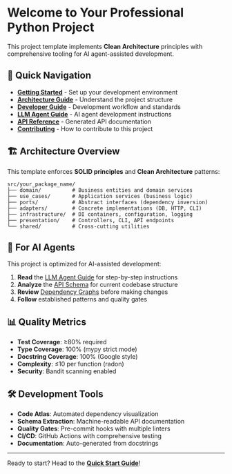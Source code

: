 # Welcome to Your Professional Python Project

This project template implements **Clean Architecture** principles with comprehensive tooling for AI agent-assisted development.

## 🚀 Quick Navigation

- **[Getting Started](getting-started/quick-start.md)** - Set up your development environment
- **[Architecture Guide](getting-started/architecture.md)** - Understand the project structure
- **[Developer Guide](development/guides/developer-guide.md)** - Development workflow and standards
- **[LLM Agent Guide](LLM_AGENT_GUIDE.md)** - AI agent development instructions
- **[API Reference](api.md)** - Generated API documentation
- **[Contributing](development/guides/contributing.md)** - How to contribute to this project

## 🏗️ Architecture Overview

This template enforces **SOLID principles** and **Clean Architecture** patterns:

```
src/your_package_name/
├── domain/          # Business entities and domain services
├── use_cases/       # Application services (business logic)
├── ports/           # Abstract interfaces (dependency inversion)
├── adapters/        # Concrete implementations (DB, HTTP, CLI)
├── infrastructure/  # DI containers, configuration, logging
├── presentation/    # Controllers, CLI, API endpoints
└── shared/          # Cross-cutting utilities
```

## 🤖 For AI Agents

This project is optimized for AI-assisted development:

1. **Read** the [LLM Agent Guide](LLM_AGENT_GUIDE.md) for step-by-step instructions
2. **Analyze** the [API Schema](schema.md) for current codebase structure
3. **Review** [Dependency Graphs](graphs.md) before making changes
4. **Follow** established patterns and quality gates

## 📊 Quality Metrics

- **Test Coverage**: ≥80% required
- **Type Coverage**: 100% (mypy strict mode)
- **Docstring Coverage**: 100% (Google style)
- **Complexity**: ≤10 per function (radon)
- **Security**: Bandit scanning enabled

## 🛠️ Development Tools

- **Code Atlas**: Automated dependency visualization
- **Schema Extraction**: Machine-readable API documentation
- **Quality Gates**: Pre-commit hooks with multiple linters
- **CI/CD**: GitHub Actions with comprehensive testing
- **Documentation**: Auto-generated from docstrings

---

Ready to start? Head to the **[Quick Start Guide](getting-started/quick-start.md)**!
